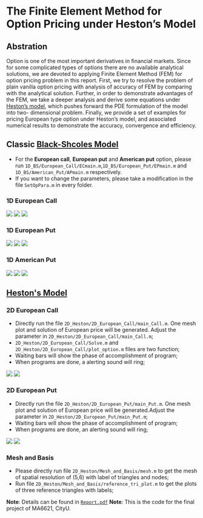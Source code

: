 # The Finite Element Method for Option Pricing under Heston’s Model

## Abstration

Option is one of the most important derivatives in financial markets. Since for some complicated types of options there are no available analytical solutions, we are devoted to applying Finite Element Method (FEM) for option pricing problem in this report. First, we try to resolve the problem of plain vanilla option pricing with analysis of accuracy of FEM by comparing with the analytical solution. Further, in order to demonstrate advantages of the FEM, we take a deeper analysis and derive some equations under [Heston’s model](https://en.wikipedia.org/wiki/Heston_model), which pushes forward the PDE formulation of the model into two- dimensional problem. Finally, we provide a set of examples for pricing European type option under Heston’s model, and associated numerical results to demonstrate the accuracy, convergence and efficiency.

## Classic [Black-Shcoles Model](https://en.wikipedia.org/wiki/Black%E2%80%93Scholes_model)

* For the **European call**, **European put** and **American put** option, please run `1D_BS/European_Call/ECmain.m`,`1D_BS/European_Put/EPmain.m` and `1D_BS/American_Put/APmain.m` respectively. 
* If you want to change the parameters, please take a modification in the file `SetOpPara.m` in every folder.

### 1D European Call

![](1D_BS/European_Call/Figure3.1.jpg)
![](1D_BS/European_Call/Figure3.2.jpg)
![](1D_BS/European_Call/Figure3.3.jpg)

### 1D European Put

![](1D_BS/European_Put/Figure3.jpg)
![](1D_BS/European_Put/Figure1.jpg)
![](1D_BS/European_Put/Figure2.jpg)

### 1D American Put

![](1D_BS/American_Put/Figure3.4.jpg)
![](1D_BS/American_Put/Figure3.5.jpg)
![](1D_BS/American_Put/Figure3.6.jpg)


## [Heston's Model](https://en.wikipedia.org/wiki/Heston_model)

### 2D European Call 

* Directly run the file `2D_Heston/2D_European_Call/main_Call.m`. One mesh plot and solution of European price will be generated. Adjust the parameter in `2D_Heston/2D_European_Call/main_Call.m`;
* `2D_Heston/2D_European_Call/Solve.m` and `2D_Heston/2D_European_Call/plot_option.m` files are two function;
* Waiting bars will show the phase of accomplishment of program;
* When programs are done, a alerting sound will ring;

![](/2D_Heston/2D_European_Call/EC_Hes_500.jpg)
![](/2D_Heston/2D_European_Call/EC_Hes_500_ver.jpg)


### 2D European Put

* Directly run the file `2D_Heston/2D_European_Put/main_Put.m`. One mesh plot and solution of European price will be generated.Adjust the parameter in `2D_Heston/2D_European_Put/main_Put.m`;
* Waiting bars will show the phase of accomplishment of program;
* When programs are done, an alerting sound will ring;

![](2D_Heston/2D_European_Put/EP_H_500.jpg)
![](2D_Heston/2D_European_Put/EP_H_500_ver.jpg)

### Mesh and Basis

* Please directly run file `2D_Heston/Mesh_and_Basis/mesh.m` to get the mesh of spatial resolution of (5,6) with label of triangles and nodes;
* Run file `2D_Heston/Mesh_and_Basis/reference_tri_plot.m` to get the plots of three reference triangles with labels;

**Note**: Details can be found in [`Report.pdf`](https://github.com/vincent27hugh/FEM_Heston_Model/blob/master/Report.pdf)
**Note**: This is the code for the final project of MA6621, CityU.
